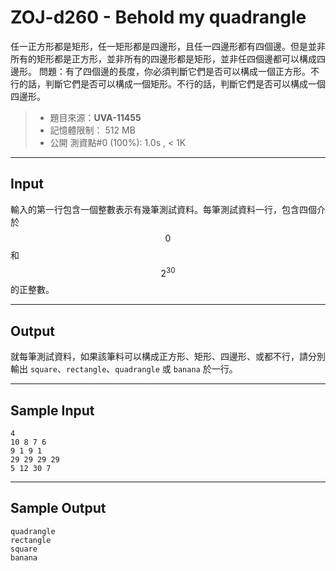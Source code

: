 # ZOJ-d260 - Behold my quadrangle

任一正方形都是矩形，任一矩形都是四邊形，且任一四邊形都有四個邊。但是並非所有的矩形都是正方形，並非所有的四邊形都是矩形，並非任四個邊都可以構成四邊形。
問題：有了四個邊的長度，你必須判斷它們是否可以構成一個正方形。不行的話，判斷它們是否可以構成一個矩形。不行的話，判斷它們是否可以構成一個四邊形。

> * 題目來源：**UVA-11455**
> * 記憶體限制： 512 MB
> * 公開 測資點#0 (100%): 1.0s , < 1K

---
## Input

輸入的第一行包含一個整數表示有幾筆測試資料。每筆測試資料一行，包含四個介於 $$0$$ 和 $$2^{30}$$ 的正整數。

---
## Output

就每筆測試資料，如果該筆料可以構成正方形、矩形、四邊形、或都不行，請分別輸出 `square`、`rectangle`、`quadrangle` 或 `banana` 於一行。

---
## Sample Input

```
4
10 8 7 6
9 1 9 1
29 29 29 29
5 12 30 7
```

---
## Sample Output

```
quadrangle
rectangle
square
banana
```